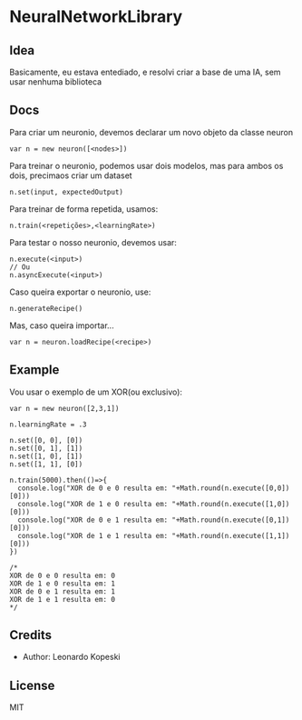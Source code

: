# NeuralNetworkLibrary
## Idea
Basicamente, eu estava entediado, e resolvi criar a base de uma IA, sem usar nenhuma biblioteca

## Docs

Para criar um neuronio, devemos declarar um novo objeto da classe neuron
```
var n = new neuron([<nodes>])
```

Para treinar o neuronio, podemos usar dois modelos, mas para ambos os dois, precimaos criar um dataset
```
n.set(input, expectedOutput)
```

Para treinar de forma repetida, usamos:
```
n.train(<repetições>,<learningRate>)
```

Para testar o nosso neuronio, devemos usar:
```
n.execute(<input>)
// Ou
n.asyncExecute(<input>)
```

Caso queira exportar o neuronio, use:
```
n.generateRecipe()
```

Mas, caso queira importar...
```
var n = neuron.loadRecipe(<recipe>)
```

## Example
Vou usar o exemplo de um XOR(ou exclusivo):
```
var n = new neuron([2,3,1])

n.learningRate = .3

n.set([0, 0], [0])
n.set([0, 1], [1])
n.set([1, 0], [1])
n.set([1, 1], [0])

n.train(5000).then(()=>{
  console.log("XOR de 0 e 0 resulta em: "+Math.round(n.execute([0,0])[0]))
  console.log("XOR de 1 e 0 resulta em: "+Math.round(n.execute([1,0])[0]))
  console.log("XOR de 0 e 1 resulta em: "+Math.round(n.execute([0,1])[0]))
  console.log("XOR de 1 e 1 resulta em: "+Math.round(n.execute([1,1])[0]))
})

/*
XOR de 0 e 0 resulta em: 0
XOR de 1 e 0 resulta em: 1
XOR de 0 e 1 resulta em: 1
XOR de 1 e 1 resulta em: 0
*/
```

## Credits
- Author: Leonardo Kopeski

## License
MIT
